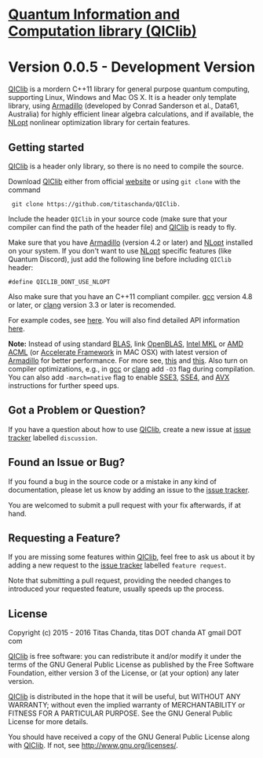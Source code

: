 # [Quantum Information and Computation library (QIClib)](http://qiclib.in)
Version 0.0.5 - Development Version
=================================
[QIClib](http://qiclib.in) is a mordern C++11 library for general purpose quantum computing, supporting Linux, Windows and Mac OS X. 
It is a header only template library, using [Armadillo](http://arma.sourceforge.net/) (developed by Conrad Sanderson et al., Data61, Australia) for highly efficient linear algebra calculations, and if available, the [NLopt](http://ab-initio.mit.edu/wiki/index.php/NLopt) nonlinear optimization library for certain features.

Getting started
---------------
[QIClib](http://qiclib.in) is a header only library, so there is no need to compile the source.


Download [QIClib](http://qiclib.in) either from official [website](http://qiclib.in/) or using `git clone` with the command
   
     git clone https://github.com/titaschanda/QIClib.

Include the header `QIClib` in your source code (make sure that your compiler can find the path of the header file) and [QIClib](http://qiclib.in) is ready to fly. 

Make sure that you have [Armadillo](http://arma.sourceforge.net/) (version 4.2 or later) and [NLopt](http://ab-initio.mit.edu/wiki/index.php/NLopt) installed on your system. If you don't want to use [NLopt](http://ab-initio.mit.edu/wiki/index.php/NLopt) specific features (like Quantum Discord), just add the following line before including `QIClib` header:

    #define QICLIB_DONT_USE_NLOPT

Also make sure that you have an C++11 compliant compiler. [gcc](https://gcc.gnu.org/) version 4.8 or later, or [clang](http://clang.llvm.org/) version 3.3 or later is recomended.

For example codes, see [here](http://qiclib.in/sample.html). You will also find detailed API information [here](http://qiclib.in/documentation.html).


**Note:** Instead of using standard [BLAS](http://www.netlib.org/blas/), link [OpenBLAS](http://www.openblas.net/), [Intel MKL](https://software.intel.com/en-us/intel-mkl) or [AMD ACML](http://developer.amd.com/tools-and-sdks/archive/amd-core-math-library-acml/) (or [Accelerate Framework](https://developer.apple.com/library/tvos/documentation/Accelerate/Reference/AccelerateFWRef/index.html) in MAC OSX) with latest version of [Armadillo](http://arma.sourceforge.net/) for better performance. For more see, [this](http://arma.sourceforge.net/faq.html#dependencies) and [this](https://gist.github.com/bdsatish/5646151). Also turn on compiler optimizations, e.g., in [gcc](https://gcc.gnu.org/) or [clang](http://clang.llvm.org/) add `-O3` flag during compilation. You can also add `-march=native` flag to enable [SSE3](https://en.wikipedia.org/wiki/SSE3), [SSE4](https://en.wikipedia.org/wiki/SSE4), and [AVX](https://en.wikipedia.org/wiki/Advanced_Vector_Extensions) instructions for further speed ups.

Got a Problem or Question?
--------------------------
If you have a question about how to use [QIClib](http://qiclib.in), create a new issue at [issue tracker](https://github.com/titaschanda/QIClib/issues) labelled `discussion`.

Found an Issue or Bug?
----------------------
If you found a bug in the source code or a mistake in any kind of documentation, please let us know by adding an issue to the  [issue tracker](https://github.com/titaschanda/QIClib/issues).


You are welcomed to submit a pull request with your fix afterwards, if at hand.

Requesting a Feature?
---------------------
If you are missing some features within [QIClib](http://qiclib.in), feel free to ask us about it by adding a new request to the [issue tracker](https://github.com/titaschanda/QIClib/issues) labelled `feature request`.

Note that submitting a pull request, providing the needed changes to introduced your requested feature, usually speeds up the process.

License
-------
Copyright (c) 2015 - 2016  Titas Chanda, titas DOT chanda AT gmail DOT com

[QIClib](http://qiclib.in) is free software: you can redistribute it and/or modify
it under the terms of the GNU General Public License as published by
the Free Software Foundation, either version 3 of the License, or
(at your option) any later version.

[QIClib](http://qiclib.in) is distributed in the hope that it will be useful,
but WITHOUT ANY WARRANTY; without even the implied warranty of
MERCHANTABILITY or FITNESS FOR A PARTICULAR PURPOSE.  See the
GNU General Public License for more details.

You should have received a copy of the GNU General Public License
along with [QIClib](http://qiclib.in).  If not, see <http://www.gnu.org/licenses/>.
